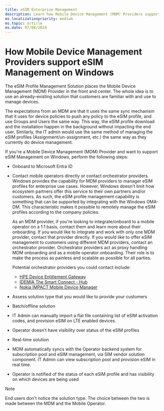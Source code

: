 ```yaml
---
title: eSIM Enterprise Management
description: Learn how Mobile Device Management (MDM) Providers support the eSIM Profile Management Solution on Windows.
ms.localizationpriority: medium
ms.topic: article
ms.date: 07/08/2024
---
```


# How Mobile Device Management Providers support eSIM Management on Windows

The eSIM Profile Management Solution places the Mobile Device Management (MDM) Provider in the front and center. The whole idea is to use an already-existing solution that customers are familiar with and use to manage devices.

The expectations from an MDM are that it uses the same sync mechanism that it uses for device policies to push any policy to the eSIM profile, and use Groups and Users the same way. This way, the eSIM profile download and the installation happen in the background without impacting the end user. Similarly, the IT admin would use the same method of managing the eSIM profiles (Assignment/un-assignment, etc.) the same way as they currently do device management.

If you're a Mobile Device Management (MDM) Provider and want to support eSIM Management on Windows, perform the following steps:

- Onboard to Microsoft Entra ID
- Contact mobile operators directly or contact orchestrator providers. Windows provides the capability for MDM providers to manager eSIM profiles for enterprise use cases. However, Windows doesn't limit how ecosystem partners offer this service to their own partners and/or customers. As such, the eSIM profile management capability is something that can be supported by integrating with the Windows OMA-DM. This characteristic makes it possible to remotely manage the eSIM profiles according to the company policies.

  As an MDM provider, if you're looking to integrate/onboard to a mobile operator on a 1:1 basis, contact them and learn more about their onboarding. If you would like to integrate and work with only one MDM provider, contact that provider directly. If you would like to offer eSIM management to customers using different MDM providers, contact an orchestrator provider. Orchestrator providers act as proxy handling MDM onboarding and as a mobile operator onboarding. Their role is to make the process as painless and scalable as possible for all parties.

  Potential orchestrator providers you could contact include:

  - [HPE Device Entitlement Gateway](https://www.hpe.com/emea_europe/en/solutions/digital-communications-services.html)
  - [IDEMIA The Smart Connect - Hub](https://www.idemia.com/smart-connect-hub)
  - [Nokia IMPACT Mobile Device Manager](https://www.nokia.com/networks/internet-of-things/impact-mobile-device-manager/)

- Assess solution type that you would like to provide your customers
- Batch/offline solution
- IT Admin can manually import a flat file containing list of eSIM activation codes, and provision eSIM on LTE enabled devices.
- Operator doesn't have visibility over status of the eSIM profiles
- Real-time solution
- MDM automatically syncs with the Operator backend system for subscription pool and eSIM management, via SIM vendor solution component. IT Admin can view subscription pool and provision eSIM in real time.
- Operator is notified of the status of each eSIM profile and has visibility on which devices are being used

> [!NOTE]
> End users don't notice the solution type. The choice between the two is made between the MDM and the Mobile Operator.

